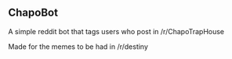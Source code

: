## ChapoBot

A simple reddit bot that tags users who post in /r/ChapoTrapHouse

Made for the memes to be had in /r/destiny